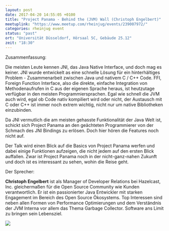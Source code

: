 ```yaml
---
layout: post
date: 2017-04-20 14:55:05 +0100
title: "Project Panama - Behind the (JVM) Wall (Christoph Engelbert)"
meetuplink: "https://www.meetup.com/rheinjug/events/239007972/"
categories: rheinjug event
status: "past"
ort: "Universität Düsseldorf, Hörsaal 5C, Gebäude 25.12"
zeit: "18:30"
---
```


Zusammenfassung: 
 
Die meisten Leute kennen JNI, das Java Native Interface, und doch mag es keiner. JNI wurde entwickelt as eine schnelle Lösung für ein hinterhältiges Problem - Zusammenarbeit zwischen Java und nativem C / C++ Code. FFI, Foreign Function Interface, also die direkte, einfache Integration von Methodenaufrufen in C aus der eigenen Sprache heraus, ist heutzutage verfügbar in den meisten Programmiersprachen. Egal wie schnell die JVM auch wird, egal ob Code nativ kompiliert wird oder nicht, der Austausch mit C oder C++ ist immer noch extrem wichtig, nicht nur um native Bibliotheken einzubinden.
 
Da JNI vermutlich die am meisten gehasste Funktionalität der Java Welt ist, schickt sich Project Panama an den geächteten Programmierer von der Schmach des JNI Bindings zu erlösen. Doch hier hören die Features noch nicht auf.
 
Der Talk wird einen Blick auf die Basics von Project Panama werfen und dabei einige Funktionen aufzeigen, die nicht jedem auf den ersten Blick auffallen. Zwar ist Project Panama noch in der nicht-ganz-nahen Zukunft und doch ist es interessant zu sehen, wohin die Reise geht.
 
Der Sprecher: 
 
<b>Christoph Engelbert</b> ist als Manager of Developer Relations bei Hazelcast, Inc. gleichermaßen für die Open Source Community wie Kunden verantwortlich. Er ist ein passionierter Java Entwickler mit starken Engagement im Bereich des Open Source Ökosystems. Top Interessen sind neben allen Formen von Performance Optimierungen und dem Verständnis der JVM Interna vor allem das Thema Garbage Collector. Software ans Limit zu bringen sein Lebensziel.
 
<img src="https://secure.meetupstatic.com/photos/event/d/c/d/3/600_459776531.jpeg" />
 
